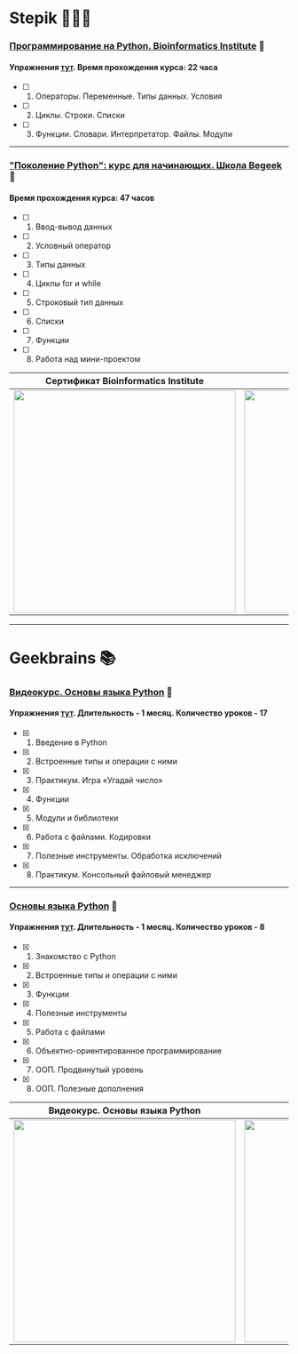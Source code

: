# Stepik 👩🏽‍💻


### [Программирование на Python. Bioinformatics Institute](https://stepik.org/course/67/info) 📕
#### Упражнения [тут](https://github.com/Christinayar/Python_Basics/tree/master/Stepik%20Python.%20Bioinformatics). Время прохождения курса: 22 часа
- [ ] 1. Операторы. Переменные. Типы данных. Условия
- [ ] 2. Циклы. Строки. Списки
- [ ] 3. Функции. Словари. Интерпретатор. Файлы. Модули

***
### ["Поколение Python": курс для начинающих. Школа Begeek](https://stepik.org/course/58852/info) 📗
#### Время прохождения курса: 47 часов
- [ ] 1. Ввод-вывод данных
- [ ] 2. Условный оператор
- [ ] 3. Типы данных
- [ ] 4. Циклы for и while
- [ ] 5. Строковый тип данных
- [ ] 6. Списки
- [ ] 7. Функции
- [ ] 8. Работа над мини-проектом

Сертификат Bioinformatics Institute | Сертификат Школа Begeek
------------ | -------------
<img src="https://github.com/Christinayar/Python_Basics/blob/master/%D0%A1%D0%B5%D1%80%D1%82%D0%B8%D1%84%D0%B8%D0%BA%D0%B0%D1%82%D1%8B/stepik-certificate-bioinformatics.jpg?raw=true" width="400"> | <img src="https://github.com/Christinayar/Python_Basics/blob/master/%D0%A1%D0%B5%D1%80%D1%82%D0%B8%D1%84%D0%B8%D0%BA%D0%B0%D1%82%D1%8B/stepik-certificate.jpg?raw=true" width="400">

***
# Geekbrains 📚

### [Видеокурс. Основы языка Python](https://geekbrains.ru/courses/950) 📙 
#### Упражнения [тут](https://github.com/Christinayar/Python_Basics/tree/master/GU%20Videocourse.%20Python). Длительность - 1 месяц. Количество уроков - 17
- [x] 1. Введение в Python
- [x] 2. Встроенные типы и операции с ними
- [x] 3. Практикум. Игра «Угадай число»
- [x] 4. Функции
- [x] 5. Модули и библиотеки
- [x] 6. Работа с файлами. Кодировки
- [x] 7. Полезные инструменты. Обработка исключений
- [x] 8. Практикум. Консольный файловый менеджер

***
### [Основы языка Python](https://geekbrains.ru/courses/13) 📘 
#### Упражнения [тут](https://github.com/Christinayar/Python_Basics/tree/master/GU%20Python). Длительность - 1 месяц. Количество уроков - 8
- [x] 1. Знакомство с Python
- [x] 2. Встроенные типы и операции с ними
- [x] 3. Функции
- [x] 4. Полезные инструменты
- [x] 5. Работа с файлами
- [x] 6. Объектно-ориентированное программирование
- [x] 7. ООП. Продвинутый уровень
- [x] 8. ООП. Полезные дополнения

Видеокурс. Основы языка Python | Основы языка Python 
------------ | -------------
<img src="https://github.com/Christinayar/Python_Basics/blob/master/%D0%A1%D0%B5%D1%80%D1%82%D0%B8%D1%84%D0%B8%D0%BA%D0%B0%D1%82%D1%8B/geekbrains_video_python.jpg?raw=true" width="400"> | <img src="https://github.com/Christinayar/Python_Basics/blob/master/%D0%A1%D0%B5%D1%80%D1%82%D0%B8%D1%84%D0%B8%D0%BA%D0%B0%D1%82%D1%8B/geekbrains-vebinar_python.jpg?raw=true" width="400">
